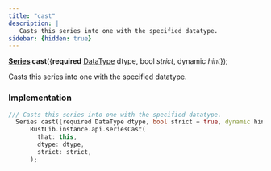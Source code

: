 ```yaml
---
title: "cast"
description: |
   Casts this series into one with the specified datatype.
sidebar: {hidden: true}
---
```

<span class="dart-code"><strong>[Series] cast</strong>({<span class="nobr"><strong>required</strong> [DataType] dtype</span>, <span class="nobr">bool <i>strict</i></span>, <span class="nobr">dynamic <i>hint</i></span>});</span>

 Casts this series into one with the specified datatype.
### Implementation
```dart
/// Casts this series into one with the specified datatype.
  Series cast({required DataType dtype, bool strict = true, dynamic hint}) =>
      RustLib.instance.api.seriesCast(
        that: this,
        dtype: dtype,
        strict: strict,
      );
```

[Series]: /reference/classes/series/
[DataType]: /reference/classes/datatype/